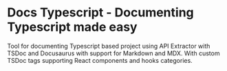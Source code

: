 # Docs Typescript - Documenting Typescript made easy

Tool for documenting Typescript based project using API Extractor with TSDoc and Docusaurus with support for Markdown and MDX.
With custom TSDoc tags supporting React components and hooks categories.
